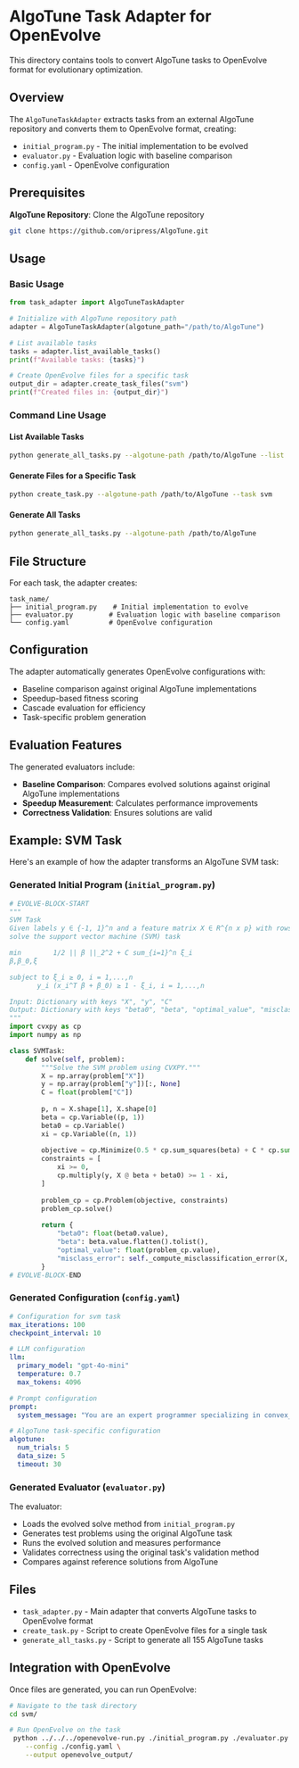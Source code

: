 # AlgoTune Task Adapter for OpenEvolve

This directory contains tools to convert AlgoTune tasks to OpenEvolve format for evolutionary optimization.

## Overview

The `AlgoTuneTaskAdapter` extracts tasks from an external AlgoTune repository and converts them to OpenEvolve format, creating:
- `initial_program.py` - The initial implementation to be evolved
- `evaluator.py` - Evaluation logic with baseline comparison
- `config.yaml` - OpenEvolve configuration

## Prerequisites

**AlgoTune Repository**: Clone the AlgoTune repository
   ```bash
   git clone https://github.com/oripress/AlgoTune.git
   ```


## Usage

### Basic Usage

```python
from task_adapter import AlgoTuneTaskAdapter

# Initialize with AlgoTune repository path
adapter = AlgoTuneTaskAdapter(algotune_path="/path/to/AlgoTune")

# List available tasks
tasks = adapter.list_available_tasks()
print(f"Available tasks: {tasks}")

# Create OpenEvolve files for a specific task
output_dir = adapter.create_task_files("svm")
print(f"Created files in: {output_dir}")
```

### Command Line Usage

#### List Available Tasks
```bash
python generate_all_tasks.py --algotune-path /path/to/AlgoTune --list
```

#### Generate Files for a Specific Task
```bash
python create_task.py --algotune-path /path/to/AlgoTune --task svm
```

#### Generate All Tasks
```bash
python generate_all_tasks.py --algotune-path /path/to/AlgoTune
```

## File Structure

For each task, the adapter creates:

```
task_name/
├── initial_program.py    # Initial implementation to evolve
├── evaluator.py         # Evaluation logic with baseline comparison
└── config.yaml          # OpenEvolve configuration
```

## Configuration

The adapter automatically generates OpenEvolve configurations with:
- Baseline comparison against original AlgoTune implementations
- Speedup-based fitness scoring
- Cascade evaluation for efficiency
- Task-specific problem generation

## Evaluation Features

The generated evaluators include:
- **Baseline Comparison**: Compares evolved solutions against original AlgoTune implementations
- **Speedup Measurement**: Calculates performance improvements
- **Correctness Validation**: Ensures solutions are valid

## Example: SVM Task

Here's an example of how the adapter transforms an AlgoTune SVM task:

### Generated Initial Program (`initial_program.py`)

```python
# EVOLVE-BLOCK-START
"""
SVM Task
Given labels y ∈ {-1, 1}^n and a feature matrix X ∈ R^{n x p} with rows x_1,...,x_n, 
solve the support vector machine (SVM) task

min        1/2 || β ||_2^2 + C sum_{i=1}^n ξ_i
β,β_0,ξ  

subject to ξ_i ≥ 0, i = 1,...,n
	   y_i (x_i^T β + β_0) ≥ 1 - ξ_i, i = 1,...,n

Input: Dictionary with keys "X", "y", "C"
Output: Dictionary with keys "beta0", "beta", "optimal_value", "misclass_error"
"""
import cvxpy as cp
import numpy as np

class SVMTask:
    def solve(self, problem):
        """Solve the SVM problem using CVXPY."""
        X = np.array(problem["X"])
        y = np.array(problem["y"])[:, None]
        C = float(problem["C"])
        
        p, n = X.shape[1], X.shape[0]
        beta = cp.Variable((p, 1))
        beta0 = cp.Variable()
        xi = cp.Variable((n, 1))
        
        objective = cp.Minimize(0.5 * cp.sum_squares(beta) + C * cp.sum(xi))
        constraints = [
            xi >= 0,
            cp.multiply(y, X @ beta + beta0) >= 1 - xi,
        ]
        
        problem_cp = cp.Problem(objective, constraints)
        problem_cp.solve()
        
        return {
            "beta0": float(beta0.value),
            "beta": beta.value.flatten().tolist(),
            "optimal_value": float(problem_cp.value),
            "misclass_error": self._compute_misclassification_error(X, y, beta.value, beta0.value)
        }
# EVOLVE-BLOCK-END
```

### Generated Configuration (`config.yaml`)

```yaml
# Configuration for svm task
max_iterations: 100
checkpoint_interval: 10

# LLM configuration
llm:
  primary_model: "gpt-4o-mini"
  temperature: 0.7
  max_tokens: 4096

# Prompt configuration
prompt:
  system_message: "You are an expert programmer specializing in convex_optimization algorithms. Your task is to improve the svm algorithm implementation..."

# AlgoTune task-specific configuration
algotune:
  num_trials: 5
  data_size: 5
  timeout: 30
```

### Generated Evaluator (`evaluator.py`)

The evaluator:
- Loads the evolved solve method from `initial_program.py`
- Generates test problems using the original AlgoTune task
- Runs the evolved solution and measures performance
- Validates correctness using the original task's validation method
- Compares against reference solutions from AlgoTune

## Files

- `task_adapter.py` - Main adapter that converts AlgoTune tasks to OpenEvolve format
- `create_task.py` - Script to create OpenEvolve files for a single task
- `generate_all_tasks.py` - Script to generate all 155 AlgoTune tasks

## Integration with OpenEvolve

Once files are generated, you can run OpenEvolve:

```bash
# Navigate to the task directory
cd svm/

# Run OpenEvolve on the task
 python ../../../openevolve-run.py ./initial_program.py ./evaluator.py \
    --config ./config.yaml \
    --output openevolve_output/
```